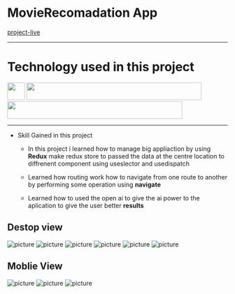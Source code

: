 # MovieRecomadation App #
[project-live](https://gptmoviecinema.netlify.app/)
   - - - -
 # Technology used in this project #
  
  <img src="https://imgs.search.brave.com/uJlYZ_K-RDXIVwcKB1e0Y0Bsqh3ozGmF48FiffnFsJ8/rs:fit:860:0:0/g:ce/aHR0cHM6Ly9ibG9n/LmxvZ3JvY2tldC5j/b20vd3AtY29udGVu/dC91cGxvYWRzLzIw/MjAvMDUvc21hcnRl/ci1yZWR1eC1ydGsu/anBlZw" width="40" height="40">
  
<img src='https://imgs.search.brave.com/vOk4JY2884_uVidP3JEBJZoQr5hcU99B-r8tpwfZMHw/rs:fit:500:0:0/g:ce/aHR0cHM6Ly9jZG4u/d29ybGR2ZWN0b3Js/b2dvLmNvbS9sb2dv/cy90YWlsd2luZC1j/c3Mtd29yZG1hcmsu/c3Zn.svg' height="40" width="400">
  
  <img src="https://raw.githubusercontent.com/devicons/devicon/master/icons/react/react-original-wordmark.svg" height="40" width="400">

   

   - - - - 
* Skill Gained in this project
  * In this project i learned how to manage big appliaction by using __Redux__ make redux store to passed the data at the centre location to diffrenent component using useslector and usedispatch 
  * Learned how routing work how to navigate from one route to another by performing some operation using
  __navigate__ 
 
  * Learned how to used the open ai to give the ai power to the aplication to give the user better __results__

  
  

 
 ## Destop view ##
 
 ![picture](./public/desktop1.png) 
 ![picture](./public/desktop2.png)
 ![picture](./public/desktop3.png)
 ![picture](./public/desktop4.png)
 ![picture](./public/desktop5.png)
 ![picture](./public/desktop6.png)


 ## Moblie View
  ![picture](./public/mobile1.png)
  ![picture](./public/mobile2.png)
  ![picture](./public/mobile3.png)
  
   